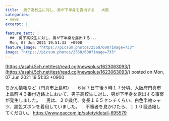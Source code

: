 ```yaml
---
title:  男子高校生に対し、男が下半身を露出する   大阪  
categories:
- news
excerpt: |
  
feature_text: |
  ##  男子高校生に対し、男が下半身を露出する...
  Mon, 07 Jun 2021 19:51:33  +0900
feature_image: "https://picsum.photos/2560/600?image=733"
image: "https://picsum.photos/2560/600?image=733"
---
```


[https://asahi.5ch.net/test/read.cgi/newsplus/1623063093/](https://asahi.5ch.net/test/read.cgi/newsplus/1623063093/)
posted on Mon, 07 Jun 2021 19:51:33  +0900

<!--more-->

ちかん情報など（門真市上島町） 　６月７日午後５時１７分頃、大阪府門真市上島町４３番付近路上において、男子高校生に対し、男が下半身を露出する事案が発生しました。 　男は、２０歳代、身長１６５センチくらい、白色半袖シャツ、黒色ズボンを着用していました。 　不審者を見かけたら、１１０番通報してください。 https://www.gaccom.jp/safety/detail-695579
